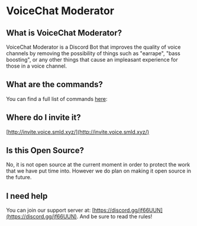 # VoiceChat Moderator
## What is VoiceChat Moderator?
  VoiceChat Moderator is a Discord Bot that improves the quality of voice channels by removing the possibility of things such as "earrape", "bass boosting", or any other things that cause an impleasant experience for those in a voice channel.
## What are the commands?
  You can find a full list of commands [here](http://voice.smld.xyz/commands):
## Where do I invite it? 
  [http://invite.voice.smld.xyz/](http://invite.voice.smld.xyz/)
## Is this Open Source?
  No, it is not open source at the current moment in order to protect the work that we have put time into. However we do plan on making it open source in the future.
## I need help
  You can join our support server at: [https://discord.gg/jf66UUN](https://discord.gg/jf66UUN). And be sure to read the rules!
